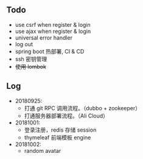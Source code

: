 ## Todo

- use csrf when register & login
- use ajax when register & login
- universal error handler
- log out
- spring boot 热部署, CI & CD
- ssh 密钥管理
- ~~使用 lombok~~

## Log

- 20180925: 
    - 打通 git RPC 调用流程。（dubbo + zookeeper）
    - 打通服务器部署流程。（Ali Cloud）
- 20181001:
    - 登录注册，redis 存储 session
    - thymeleaf 前端模板 engine
- 20181002:
    - random avatar
